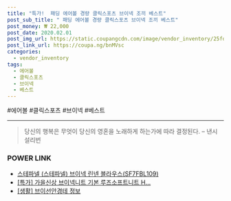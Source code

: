 ```yaml
--- 
title: "특가!  패딩 에어볼 경량 클릭스포츠 브이넥 조끼 베스트" 
post_sub_title: " 패딩 에어볼 경량 클릭스포츠 브이넥 조끼 베스트" 
post_money: ₩ 22,000 
post_date: 2020.02.01 
post_img_url: https://static.coupangcdn.com/image/vendor_inventory/25fd/32abd606045a1241af64dd444d667fa36fa6d33c388926526d82ecba6270.jpg 
post_link_url: https://coupa.ng/bnMVsc 
categories: 
  - vendor_inventory 
tags: 
  - 에어볼 
  - 클릭스포츠 
  - 브이넥 
  - 베스트 
--- 
```

  #에어볼 #클릭스포츠 #브이넥 #베스트 
<hr> 

> 당신의 행복은 무엇이 당신의 영혼을 노래하게 하는가에 따라 결정된다. – 낸시 설리번 


### POWER LINK

* <a href="https://blog.naver.com/sakai111/221785100572" target="_blank">스테파넬 (스테파넬) 브이넥 린넨 블라우스(SF7FBL109)</a>
* <a href="https://blog.naver.com/sakai111/221788952047" target="_blank">[특가] 가을신상 브이넥니트 기본 루즈소프트니트 H...</a>
* <a href="https://blog.naver.com/sakai111/221764969201" target="_blank"> [생활] 브이선안경테 정보 </a>
